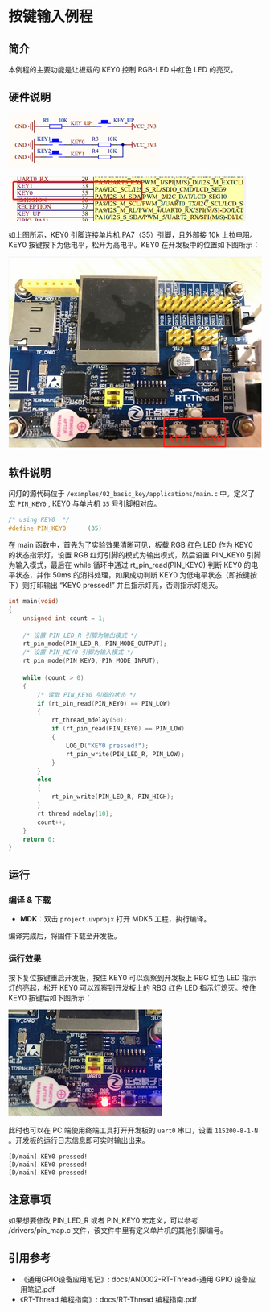 # 按键输入例程

## 简介

本例程的主要功能是让板载的 KEY0 控制 RGB-LED 中红色 LED 的亮灭。

## 硬件说明

![KEY 电路图](../../docs/figures/02_basic_key/key_sch1.png)

![KEY 电路图](../../docs/figures/02_basic_key/key_sch2.png)

如上图所示，KEY0 引脚连接单片机 PA7（35）引脚，且外部接 10k 上拉电阻。KEY0 按键按下为低电平，松开为高电平。KEY0 在开发板中的位置如下图所示：

![KEY 位置](../../docs/figures/02_basic_key/obj.png)

## 软件说明

闪灯的源代码位于 `/examples/02_basic_key/applications/main.c` 中。定义了宏 `PIN_KEY0`  , KEY0 与单片机 `35` 号引脚相对应。

```c
/* using KEY0  */
#define PIN_KEY0      (35)
```

在 main 函数中，首先为了实验效果清晰可见，板载 RGB 红色 LED 作为 KEY0 的状态指示灯，设置 RGB 红灯引脚的模式为输出模式，然后设置 PIN_KEY0 引脚为输入模式，最后在 while 循环中通过 rt_pin_read(PIN_KEY0) 判断 KEY0 的电平状态，并作 50ms 的消抖处理，如果成功判断 KEY0 为低电平状态（即按键按下）则打印输出 “KEY0 pressed!” 并且指示灯亮，否则指示灯熄灭。

```c
int main(void)
{
    unsigned int count = 1;
    
    /* 设置 PIN_LED_R 引脚为输出模式 */
    rt_pin_mode(PIN_LED_R, PIN_MODE_OUTPUT);
    /* 设置 PIN_KEY0 引脚为输入模式 */
    rt_pin_mode(PIN_KEY0, PIN_MODE_INPUT);

    while (count > 0)
    {
        /* 读取 PIN_KEY0 引脚的状态 */
        if (rt_pin_read(PIN_KEY0) == PIN_LOW)
        {
            rt_thread_mdelay(50);
            if (rt_pin_read(PIN_KEY0) == PIN_LOW)
            {
                LOG_D("KEY0 pressed!");
                rt_pin_write(PIN_LED_R, PIN_LOW);
            }
        }
        else
        {
            rt_pin_write(PIN_LED_R, PIN_HIGH);
        }
        rt_thread_mdelay(10);
        count++;
    }
    return 0;
}
```

## 运行

### 编译 & 下载

- **MDK**：双击 `project.uvprojx` 打开 MDK5 工程，执行编译。

编译完成后，将固件下载至开发板。

### 运行效果

按下复位按键重启开发板，按住 KEY0 可以观察到开发板上 RBG 红色 LED 指示灯的亮起，松开 KEY0 可以观察到开发板上的 RBG 红色 LED 指示灯熄灭。按住 KEY0 按键后如下图所示：

![RGB 红灯亮起](../../docs/figures/02_basic_key/led_on.png)

此时也可以在 PC 端使用终端工具打开开发板的 `uart0` 串口，设置 `115200-8-1-N` 。开发板的运行日志信息即可实时输出出来。

```shell
[D/main] KEY0 pressed!
[D/main] KEY0 pressed!
[D/main] KEY0 pressed!
```

## 注意事项

如果想要修改 PIN_LED_R 或者 PIN_KEY0 宏定义，可以参考 /drivers/pin_map.c 文件，该文件中里有定义单片机的其他引脚编号。

## 引用参考

- 《通用GPIO设备应用笔记》: docs/AN0002-RT-Thread-通用 GPIO 设备应用笔记.pdf
- 《RT-Thread 编程指南》: docs/RT-Thread 编程指南.pdf
